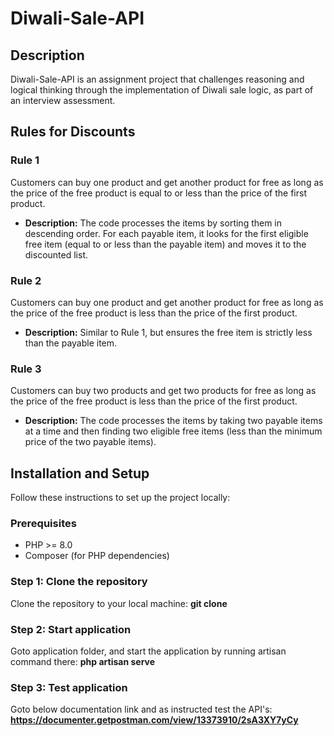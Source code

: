 # Diwali-Sale-API

## Description

Diwali-Sale-API is an assignment project that challenges reasoning and logical thinking through the implementation of Diwali sale logic, as part of an interview assessment.

## Rules for Discounts

### Rule 1

Customers can buy one product and get another product for free as long as the price of the free product is equal to or less than the price of the first product.

- **Description:** The code processes the items by sorting them in descending order. For each payable item, it looks for the first eligible free item (equal to or less than the payable item) and moves it to the discounted list.

### Rule 2

Customers can buy one product and get another product for free as long as the price of the free product is less than the price of the first product.

- **Description:** Similar to Rule 1, but ensures the free item is strictly less than the payable item.

### Rule 3

Customers can buy two products and get two products for free as long as the price of the free product is less than the price of the first product.

- **Description:** The code processes the items by taking two payable items at a time and then finding two eligible free items (less than the minimum price of the two payable items).


## Installation and Setup

Follow these instructions to set up the project locally:

### Prerequisites

- PHP >= 8.0
- Composer (for PHP dependencies)

### Step 1: Clone the repository
Clone the repository to your local machine:
**git clone <repository url here>**


### Step 2: Start application
Goto application folder, and start the application by running artisan command there:
**php artisan serve**


### Step 3: Test application
Goto below documentation link and as instructed test the API's:
**https://documenter.getpostman.com/view/13373910/2sA3XY7yCy**



